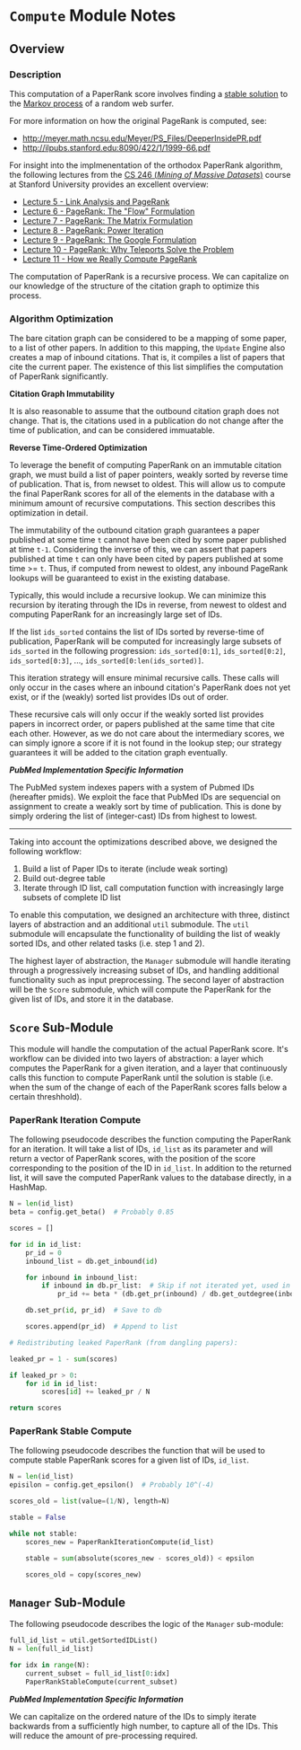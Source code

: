 # `Compute` Module Notes

## Overview

### Description

This computation of a PaperRank score involves finding a [stable solution](https://en.wikipedia.org/wiki/Stable_process) to the [Markov process](http://mathworld.wolfram.com/MarkovProcess.html) of a random web surfer.

For more information on how the original PageRank is computed, see:
- http://meyer.math.ncsu.edu/Meyer/PS_Files/DeeperInsidePR.pdf
- http://ilpubs.stanford.edu:8090/422/1/1999-66.pdf

For insight into the implmenentation of the orthodox PaperRank algorithm, the following lectures from the [CS 246 (*Mining of Massive Datasets*)](http://ilpubs.stanford.edu:8090/422/1/1999-66.pdf) course at Stanford University provides an excellent overview:
- [Lecture 5 - Link Analysis and PageRank](https://www.youtube.com/watch?v=fL41WSVDunM&list=PLLssT5z_DsK9JDLcT8T62VtzwyW9LNepV&index=5)
- [Lecture 6 - PageRank: The "Flow" Formulation](https://www.youtube.com/watch?v=1nLV8FEaZD0&index=6&list=PLLssT5z_DsK9JDLcT8T62VtzwyW9LNepV)
- [Lecture 7 - PageRank: The Matrix Formulation](https://www.youtube.com/watch?v=3_1h13PJkUs&list=PLLssT5z_DsK9JDLcT8T62VtzwyW9LNepV&index=7)
- [Lecture 8 - PageRank: Power Iteration](https://www.youtube.com/watch?v=VpiyOxiVmCg&list=PLLssT5z_DsK9JDLcT8T62VtzwyW9LNepV&index=8)
- [Lecture 9 - PageRank: The Google Formulation](https://www.youtube.com/watch?v=ytjf6zYDd4s&list=PLLssT5z_DsK9JDLcT8T62VtzwyW9LNepV&index=9)
- [Lecture 10 - PageRank: Why Teleports Solve the Problem](https://www.youtube.com/watch?v=UZePPh340sU&index=10&list=PLLssT5z_DsK9JDLcT8T62VtzwyW9LNepV)
- [Lecture 11 - How we Really Compute PageRank](https://www.youtube.com/watch?v=E9aoTVmQvok&list=PLLssT5z_DsK9JDLcT8T62VtzwyW9LNepV&index=11)

The computation of PaperRank is a recursive process. We can capitalize on our knowledge of the structure of the citation graph to optimize this process.

### Algorithm Optimization

The bare citation graph can be considered to be a mapping of some paper, to a list of other papers. In addition to this mapping, the `Update` Engine also creates a map of inbound citations. That is, it compiles a list of papers that cite the current paper. The existence of this list simplifies the computation of PaperRank significantly.

**Citation Graph Immutability**

It is also reasonable to assume that the outbound citation graph does not change. That is, the citations used in a publication do not change after the time of publication, and can be considered immuatable.

**Reverse Time-Ordered Optimization**

To leverage the benefit of computing PaperRank on an immutable citation graph, we must build a list of paper pointers, weakly sorted by reverse time of publication. That is, from newset to oldest. This will allow us to compute the final PaperRank scores for all of the elements in the database with a minimum amount of recursive computations. This section describes this optimization in detail.

The immutability of the outbound citation graph guarantees a paper published at some time `t` cannot have been cited by some paper published at time `t-1`. Considering the inverse of this, we can assert that papers published at time `t` can only have been cited by papers published at some time >= `t`. Thus, if computed from newest to oldest, any inbound PageRank lookups will be guaranteed to exist in the existing database.

Typically, this would include a recursive lookup. We can minimize this recursion by iterating through the IDs in reverse, from newest to oldest and computing PaperRank for an increasingly large set of IDs.

If the list `ids_sorted` contains the list of IDs sorted by reverse-time of publication, PaperRank will be computed for increasingly large subsets of `ids_sorted` in the following progression: `ids_sorted[0:1]`, `ids_sorted[0:2]`, `ids_sorted[0:3]`, ..., `ids_sorted[0:len(ids_sorted)]`.

This iteration strategy will ensure minimal recursive calls. These calls will only occur in the cases where an inbound citation's PaperRank does not yet exist, or if the (weakly) sorted list provides IDs out of order.

These recursive cals will only occur if the weakly sorted list provides papers in incorrect order, or papers published at the same time that cite each other. However, as we do not care about the intermediary scores, we can simply ignore a score if it is not found in the lookup step; our strategy guarantees it will be added to the citation graph eventually.


***PubMed Implementation Specific Information***

The PubMed system indexes papers with a system of Pubmed IDs (hereafter pmids). We exploit the face that PubMed IDs are sequencial on assignment to create a weakly sort by time of publication. This is done by simply ordering the list of (integer-cast) IDs from highest to lowest.

---

Taking into account the optimizations described above, we designed the following workflow:

1. Build a list of Paper IDs to iterate (include weak sorting)
2. Build out-degree table
3. Iterate through ID list, call computation function with increasingly large subsets of complete ID list

To enable this computation, we designed an architecture with three, distinct layers of abstraction and an additional `util` submodule. The `util` submodule will encapsulate the functionality of building the list of weakly sorted IDs, and other related tasks (i.e. step 1 and 2).

The highest layer of abstraction, the `Manager` submodule will handle iterating through a progressively increasing subset of IDs, and handling additional functionality such as input preprocessing. The second layer of abstraction will be the `Score` submodule, which will compute the PaperRank for the given list of IDs, and store it in the database.


## `Score` Sub-Module

This module will handle the computation of the actual PaperRank score. It's workflow can be divided into two layers of abstraction: a layer which computes the PaperRank for a given iteration, and a layer that continuously calls this function to compute PaperRank until the solution is stable (i.e. when the sum of the change of each of the PaperRank scores falls below a certain threshhold).

### PaperRank Iteration Compute

The following pseudocode describes the function computing the PaperRank for an iteration. It will take a list of IDs, `id_list` as its parameter and will return a vector of PaperRank scores, with the position of the score corresponding to the position of the ID in `id_list`. In addition to the returned list, it will save the computed PaperRank values to the database directly, in a HashMap.

```python
N = len(id_list)
beta = config.get_beta()  # Probably 0.85

scores = []

for id in id_list:
    pr_id = 0
    inbound_list = db.get_inbound(id)

    for inbound in inbound_list:
        if inbound in db.pr_list:  # Skip if not iterated yet, used in place of recursive call
            pr_id += beta * (db.get_pr(inbound) / db.get_outdegree(inbound))

    db.set_pr(id, pr_id)  # Save to db

    scores.append(pr_id)  # Append to list

# Redistributing leaked PaperRank (from dangling papers):

leaked_pr = 1 - sum(scores)

if leaked_pr > 0:
    for id in id_list:
        scores[id] += leaked_pr / N

return scores
```

### PaperRank Stable Compute

The following pseudocode describes the function that will be used to compute stable PaperRank scores for a given list of IDs, `id_list`.

```python
N = len(id_list)
episilon = config.get_epsilon()  # Probably 10^(-4)

scores_old = list(value=(1/N), length=N)

stable = False

while not stable:
    scores_new = PaperRankIterationCompute(id_list)

    stable = sum(absolute(scores_new - scores_old)) < epsilon

    scores_old = copy(scores_new)
```


## `Manager` Sub-Module

The following pseudocode describes the logic of the `Manager` sub-module:

```python
full_id_list = util.getSortedIDList()
N = len(full_id_list)

for idx in range(N):
    current_subset = full_id_list[0:idx]
    PaperRankStableCompute(current_subset)
```

***PubMed Implementation Specific Information***

We can capitalize on the ordered nature of the IDs to simply iterate backwards from a sufficiently high number, to capture all of the IDs. This will reduce the amount of pre-processing required.
